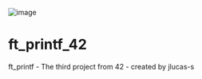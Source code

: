 ![image](https://user-images.githubusercontent.com/87624275/184984249-bb7fcd5d-889e-44e6-b68c-97d06259c0cb.png)
# ft_printf_42
ft_printf - The third project from 42 - created by jlucas-s
